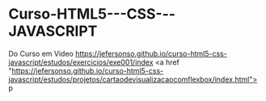 # Curso-HTML5---CSS---JAVASCRIPT
Do Curso em Video 
https://jefersonso.github.io/curso-html5-css-javascript/estudos/exercicios/exe001/index
<a href "https://jefersonso.github.io/curso-html5-css-javascript/estudos/projetos/cartaodevisualizacaocomflexbox/index.html"> p </a>
